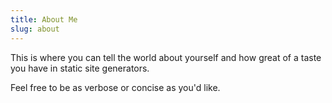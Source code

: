 ```yaml
---
title: About Me
slug: about
---
```


This is where you can tell the world about yourself and how great of a taste you have in static site generators. 

Feel free to be as verbose or concise as you'd like.